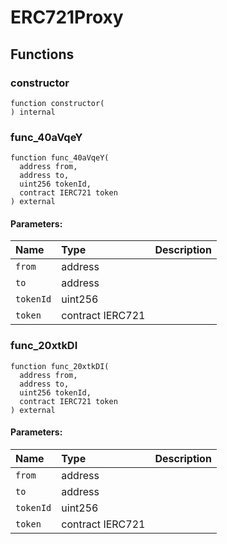 # ERC721Proxy





## Functions
### constructor
```solidity
function constructor(
) internal
```




### func_40aVqeY
```solidity
function func_40aVqeY(
  address from,
  address to,
  uint256 tokenId,
  contract IERC721 token
) external
```


#### Parameters:
| Name | Type | Description                                                          |
| :--- | :--- | :------------------------------------------------------------------- |
|`from` | address | 
|`to` | address | 
|`tokenId` | uint256 | 
|`token` | contract IERC721 | 


### func_20xtkDI
```solidity
function func_20xtkDI(
  address from,
  address to,
  uint256 tokenId,
  contract IERC721 token
) external
```


#### Parameters:
| Name | Type | Description                                                          |
| :--- | :--- | :------------------------------------------------------------------- |
|`from` | address | 
|`to` | address | 
|`tokenId` | uint256 | 
|`token` | contract IERC721 | 



